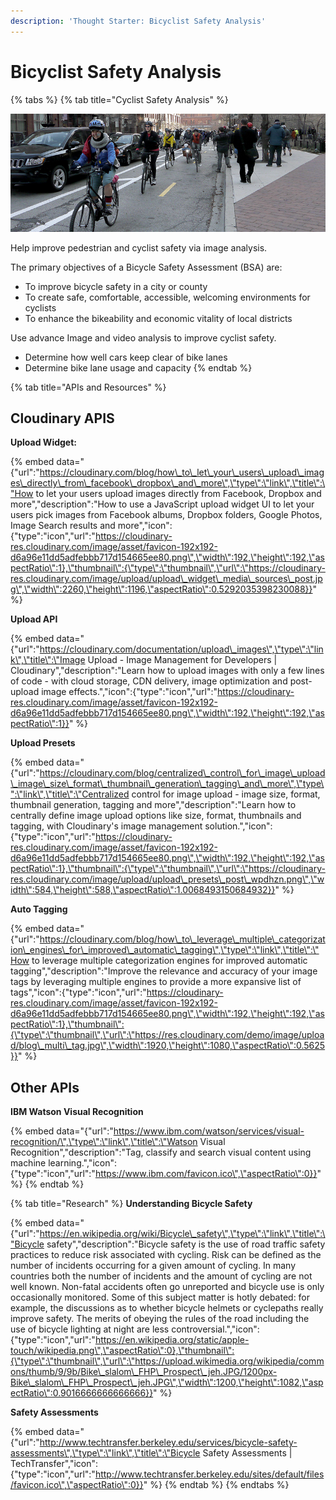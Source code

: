 ```yaml
---
description: 'Thought Starter: Bicyclist Safety Analysis'
---
```


# Bicyclist Safety Analysis

{% tabs %}
{% tab title="Cyclist Safety Analysis" %}


![Image as the Input:  Improve pedestrian and cyclist safety](.gitbook/assets/bikesafety.jpg)

Help improve pedestrian and cyclist safety via image analysis. 

The primary objectives of a Bicycle Safety Assessment \(BSA\) are:

* To improve bicycle safety in a city or county
* To create safe, comfortable, accessible, welcoming environments for cyclists
* To enhance the bikeability and economic vitality of local districts

Use advance Image  and video analysis to improve cyclist safety.  

* Determine how well cars keep clear of bike lanes
* Determine bike lane usage and capacity
{% endtab %}

{% tab title="APIs and Resources" %}
## Cloudinary APIS

**Upload Widget:**

{% embed data="{\"url\":\"https://cloudinary.com/blog/how\_to\_let\_your\_users\_upload\_images\_directly\_from\_facebook\_dropbox\_and\_more\",\"type\":\"link\",\"title\":\"How to let your users upload images directly from Facebook, Dropbox and more\",\"description\":\"How to use a JavaScript upload widget UI to let your users pick images from Facebook albums, Dropbox folders, Google Photos, Image Search results and more\",\"icon\":{\"type\":\"icon\",\"url\":\"https://cloudinary-res.cloudinary.com/image/asset/favicon-192x192-d6a96e11dd5adfebbb717d154665ee80.png\",\"width\":192,\"height\":192,\"aspectRatio\":1},\"thumbnail\":{\"type\":\"thumbnail\",\"url\":\"https://cloudinary-res.cloudinary.com/image/upload/upload\_widget\_media\_sources\_post.jpg\",\"width\":2260,\"height\":1196,\"aspectRatio\":0.5292035398230088}}" %}

**Upload API**

{% embed data="{\"url\":\"https://cloudinary.com/documentation/upload\_images\",\"type\":\"link\",\"title\":\"Image Upload - Image Management for Developers \| Cloudinary\",\"description\":\"Learn how to upload images with only a few lines of code - with cloud storage, CDN delivery, image optimization and post-upload image effects.\",\"icon\":{\"type\":\"icon\",\"url\":\"https://cloudinary-res.cloudinary.com/image/asset/favicon-192x192-d6a96e11dd5adfebbb717d154665ee80.png\",\"width\":192,\"height\":192,\"aspectRatio\":1}}" %}

**Upload Presets**

{% embed data="{\"url\":\"https://cloudinary.com/blog/centralized\_control\_for\_image\_upload\_image\_size\_format\_thumbnail\_generation\_tagging\_and\_more\",\"type\":\"link\",\"title\":\"Centralized control for image upload - image size, format, thumbnail generation, tagging and more\",\"description\":\"Learn how to centrally define image upload options like size, format, thumbnails and tagging, with Cloudinary\'s image management solution.\",\"icon\":{\"type\":\"icon\",\"url\":\"https://cloudinary-res.cloudinary.com/image/asset/favicon-192x192-d6a96e11dd5adfebbb717d154665ee80.png\",\"width\":192,\"height\":192,\"aspectRatio\":1},\"thumbnail\":{\"type\":\"thumbnail\",\"url\":\"https://cloudinary-res.cloudinary.com/image/upload/upload\_presets\_post\_wpdhzn.png\",\"width\":584,\"height\":588,\"aspectRatio\":1.0068493150684932}}" %}

**Auto Tagging**

{% embed data="{\"url\":\"https://cloudinary.com/blog/how\_to\_leverage\_multiple\_categorization\_engines\_for\_improved\_automatic\_tagging\",\"type\":\"link\",\"title\":\"How to leverage multiple categorization engines for improved automatic tagging\",\"description\":\"Improve the relevance and accuracy of your image tags by leveraging multiple engines to provide a more expansive list of tags\",\"icon\":{\"type\":\"icon\",\"url\":\"https://cloudinary-res.cloudinary.com/image/asset/favicon-192x192-d6a96e11dd5adfebbb717d154665ee80.png\",\"width\":192,\"height\":192,\"aspectRatio\":1},\"thumbnail\":{\"type\":\"thumbnail\",\"url\":\"https://res.cloudinary.com/demo/image/upload/blog\_multi\_tag.jpg\",\"width\":1920,\"height\":1080,\"aspectRatio\":0.5625}}" %}

## Other APIs

**IBM Watson Visual Recognition**

{% embed data="{\"url\":\"https://www.ibm.com/watson/services/visual-recognition/\",\"type\":\"link\",\"title\":\"Watson Visual Recognition\",\"description\":\"Tag, classify and search visual content using machine learning.\",\"icon\":{\"type\":\"icon\",\"url\":\"https://www.ibm.com/favicon.ico\",\"aspectRatio\":0}}" %}
{% endtab %}

{% tab title="Research" %}
**Understanding Bicycle Safety**

{% embed data="{\"url\":\"https://en.wikipedia.org/wiki/Bicycle\_safety\",\"type\":\"link\",\"title\":\"Bicycle safety\",\"description\":\"Bicycle safety is the use of road traffic safety practices to reduce risk associated with cycling. Risk can be defined as the number of incidents occurring for a given amount of cycling. In many countries both the number of incidents and the amount of cycling are not well known. Non-fatal accidents often go unreported and bicycle use is only occasionally monitored. Some of this subject matter is hotly debated: for example, the discussions as to whether bicycle helmets or cyclepaths really improve safety. The merits of obeying the rules of the road including the use of bicycle lighting at night are less controversial.\",\"icon\":{\"type\":\"icon\",\"url\":\"https://en.wikipedia.org/static/apple-touch/wikipedia.png\",\"aspectRatio\":0},\"thumbnail\":{\"type\":\"thumbnail\",\"url\":\"https://upload.wikimedia.org/wikipedia/commons/thumb/9/9b/Bike\_slalom\_FHP\_Prospect\_jeh.JPG/1200px-Bike\_slalom\_FHP\_Prospect\_jeh.JPG\",\"width\":1200,\"height\":1082,\"aspectRatio\":0.9016666666666666}}" %}

**Safety Assessments**

{% embed data="{\"url\":\"http://www.techtransfer.berkeley.edu/services/bicycle-safety-assessments\",\"type\":\"link\",\"title\":\"Bicycle Safety Assessments \| TechTransfer\",\"icon\":{\"type\":\"icon\",\"url\":\"http://www.techtransfer.berkeley.edu/sites/default/files/favicon.ico\",\"aspectRatio\":0}}" %}
{% endtab %}
{% endtabs %}



